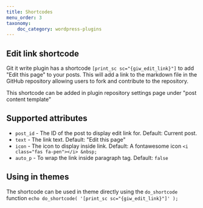 ```yaml
---
title: Shortcodes
menu_order: 3
taxonomy:
    doc_category: wordpress-plugins
---
```


## Edit link shortcode

Git it write plugin has a shortcode `[print_sc sc="{giw_edit_link}"]` to add "Edit this page" to your posts. This will add a link to the markdown file in the GitHub repository allowing users to fork and contribute to the repository.

This shortcode can be added in plugin repository settings page under "post content template"

## Supported attributes

* `post_id` - The ID of the post to display edit link for. Default: Current post.
* `text` - The link text. Default: "Edit this page"
* `icon` - The icon to display inside link. Default: A fontawesome icon `<i class="fas fa-pen"></i> &nbsp; `
* `auto_p` - To wrap the link inside paragraph tag. Default: `false`

## Using in themes

The shortcode can be used in theme directly using the `do_shortcode` function `echo do_shortcode( '[print_sc sc="{giw_edit_link}"]' );`